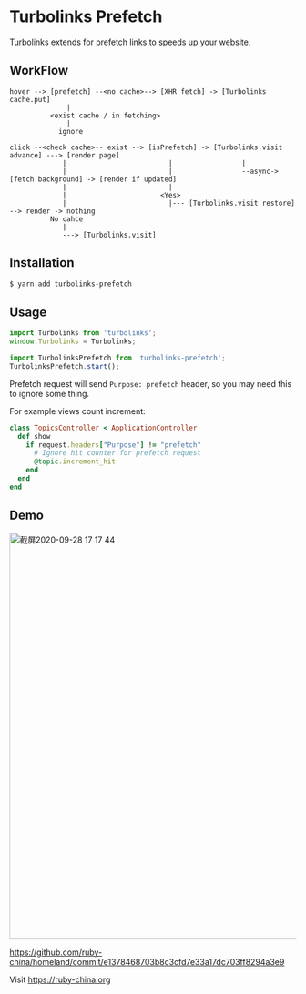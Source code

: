 # Turbolinks Prefetch

Turbolinks extends for prefetch links to speeds up your website.

## WorkFlow

```
hover --> [prefetch] --<no cache>--> [XHR fetch] -> [Turbolinks cache.put]
              |
          <exist cache / in fetching>
              |
            ignore

click --<check cache>-- exist --> [isPrefetch] -> [Turbolinks.visit advance] ---> [render page]
             |                         |                 |
             |                         |                 --async-> [fetch background] -> [render if updated]
             |                         |
             |                       <Yes>
             |                         |--- [Turbolinks.visit restore] --> render -> nothing
          No cahce
             |
             ---> [Turbolinks.visit]
```

## Installation

```bash
$ yarn add turbolinks-prefetch
```

## Usage

```js
import Turbolinks from 'turbolinks';
window.Turbolinks = Turbolinks;

import TurbolinksPrefetch from 'turbolinks-prefetch';
TurbolinksPrefetch.start();
```

Prefetch request will send `Purpose: prefetch` header, so you may need this to ignore some thing.

For example views count increment:

```rb
class TopicsController < ApplicationController
  def show
    if request.headers["Purpose"] != "prefetch"
      # Ignore hit counter for prefetch request
      @topic.increment_hit
    end
  end
end
```

## Demo

<img width="715" alt="截屏2020-09-28 17 17 44" src="https://user-images.githubusercontent.com/5518/94414149-92935b00-01ae-11eb-9916-778d7740db98.png">

https://github.com/ruby-china/homeland/commit/e1378468703b8c3cfd7e33a17dc703ff8294a3e9

Visit https://ruby-china.org
